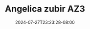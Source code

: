 --- 
title: "Angelica zubir AZ3"
description: "streaming bokep Angelica zubir AZ3 simontox durasi panjang new"
date: 2024-07-27T23:23:28-08:00
file_code: "u7pdz9j4f8oi"
draft: false
cover: "12ayf6s6um4cr5ln.jpg"
tags: ["Angelica", "zubir", "bokep-indo", "bokep-viral", "bokep-ig"]
length: 36
fld_id: "1483142"
foldername: "Angelica zubir"
categories: ["Angelica zubir"]
views: 0
---